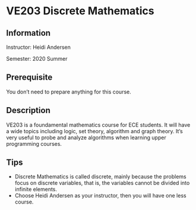 # VE203 Discrete Mathematics

## Information

Instructor: Heidi Andersen

Semester: 2020 Summer

## Prerequisite

You don’t need to prepare anything for this course.

## Description

VE203 is a foundamental mathematics course for ECE students. It will have a wide topics including logic, set theory, algorithm and graph theory. It’s very useful to probe and analyze algorithms when learning upper programming courses.

## Tips

- Discrete Mathematics is called discrete, mainly because the problems focus on discrete variables, that is, the variables cannot be divided into infinite elements.
- Choose Heidi Andersen as your instructor, then you will have one less course.

 

